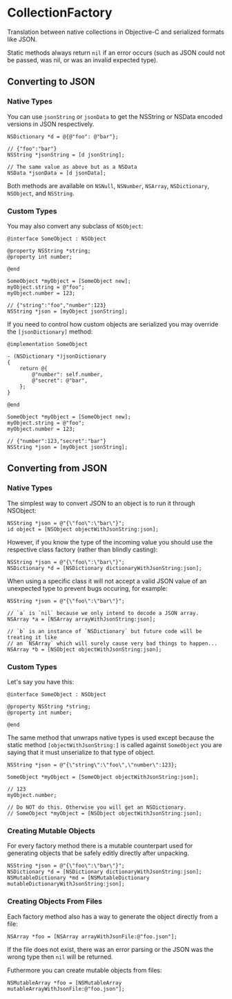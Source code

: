 CollectionFactory
=================

Translation between native collections in Objective-C and serialized formats
like JSON.

Static methods always return `nil` if an error occurs (such as JSON could not be
passed, was nil, or was an invalid expected type).


Converting to JSON
------------------

### Native Types

You can use `jsonString` or `jsonData` to get the NSString or NSData encoded
versions in JSON respectively.

```objc
NSDictionary *d = @{@"foo": @"bar"};

// {"foo":"bar"}
NSString *jsonString = [d jsonString];

// The same value as above but as a NSData
NSData *jsonData = [d jsonData];
```

Both methods are available on `NSNull`, `NSNumber`, `NSArray`, `NSDictionary`,
`NSObject`, and `NSString`.

### Custom Types

You may also convert any subclass of `NSObject`:

```objc
@interface SomeObject : NSObject

@property NSString *string;
@property int number;

@end
```

```objc
SomeObject *myObject = [SomeObject new];
myObject.string = @"foo";
myObject.number = 123;

// {"string":"foo","number":123}
NSString *json = [myObject jsonString];
```

If you need to control how custom objects are serialized you may override the
`[jsonDictionary]` method:

```objc
@implementation SomeObject

- (NSDictionary *)jsonDictionary
{
    return @{
        @"number": self.number,
        @"secret": @"bar",
    };
}

@end
```

```objc
SomeObject *myObject = [SomeObject new];
myObject.string = @"foo";
myObject.number = 123;

// {"number":123,"secret":"bar"}
NSString *json = [myObject jsonString];
```

Converting from JSON
--------------------

### Native Types

The simplest way to convert JSON to an object is to run it through NSObject:

```objc
NSString *json = @"{\"foo\":\"bar\"}";
id object = [NSObject objectWithJsonString:json];
```

However, if you know the type of the incoming value you should use the
respective class factory (rather than blindly casting):

```objc
NSString *json = @"{\"foo\":\"bar\"}";
NSDictionary *d = [NSDictionary dictionaryWithJsonString:json];
```

When using a specific class it will not accept a valid JSON value of an
unexpected type to prevent bugs occuring, for example:

```objc
NSString *json = @"{\"foo\":\"bar\"}";

// `a` is `nil` because we only intend to decode a JSON array.
NSArray *a = [NSArray arrayWithJsonString:json];

// `b` is an instance of `NSDictionary` but future code will be treating it like
// an `NSArray` which will surely cause very bad things to happen...
NSArray *b = [NSObject objectWithJsonString:json];
```

### Custom Types

Let's say you have this:

```objc
@interface SomeObject : NSObject

@property NSString *string;
@property int number;

@end
```

The same method that unwraps native types is used except because the static
method `[objectWithJsonString:]` is called against `SomeObject` you are saying
that it must unserialize to that type of object.

```objc
NSString *json = @"{\"string\":\"foo\",\"number\":123};

SomeObject *myObject = [SomeObject objectWithJsonString:json];

// 123
myObject.number;

// Do NOT do this. Otherwise you will get an NSDictionary.
// SomeObject *myObject = [NSObject objectWithJsonString:json];
```

### Creating Mutable Objects

For every factory method there is a mutable counterpart used for generating
objects that be safely editly directly after unpacking.

```objc
NSString *json = @"{\"foo\":\"bar\"}";
NSDictionary *d = [NSDictionary dictionaryWithJsonString:json];
NSMutableDictionary *md = [NSMutableDictionary mutableDictionaryWithJsonString:json];
```

### Creating Objects From Files

Each factory method also has a way to generate the object directly from a file:

```objc
NSArray *foo = [NSArray arrayWithJsonFile:@"foo.json"];
```

If the file does not exist, there was an error parsing or the JSON was the wrong
type then `nil` will be returned.

Futhermore you can create mutable objects from files:

```objc
NSMutableArray *foo = [NSMutableArray mutableArrayWithJsonFile:@"foo.json"];
```
